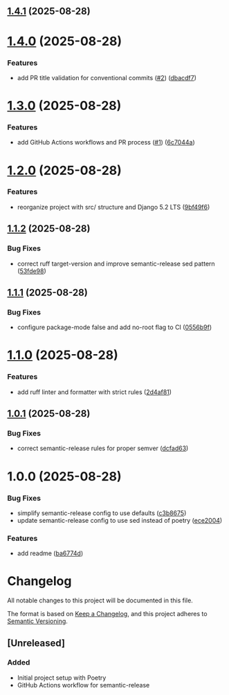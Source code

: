 ## [1.4.1](https://github.com/Vichoko/tibia-hunts/compare/v1.4.0...v1.4.1) (2025-08-28)

# [1.4.0](https://github.com/Vichoko/tibia-hunts/compare/v1.3.0...v1.4.0) (2025-08-28)


### Features

* add PR title validation for conventional commits ([#2](https://github.com/Vichoko/tibia-hunts/issues/2)) ([dbacdf7](https://github.com/Vichoko/tibia-hunts/commit/dbacdf79bfacff3b7bece033b105db05267a9191))

# [1.3.0](https://github.com/Vichoko/tibia-hunts/compare/v1.2.0...v1.3.0) (2025-08-28)


### Features

* add GitHub Actions workflows and PR process ([#1](https://github.com/Vichoko/tibia-hunts/issues/1)) ([6c7044a](https://github.com/Vichoko/tibia-hunts/commit/6c7044ac2997c038ace252ad2a3e7ec928245b60))

# [1.2.0](https://github.com/Vichoko/tibia-hunts/compare/v1.1.2...v1.2.0) (2025-08-28)


### Features

* reorganize project with src/ structure and Django 5.2 LTS ([9bf49f6](https://github.com/Vichoko/tibia-hunts/commit/9bf49f61a373a6fdd6e40067b86fac0546102218))

## [1.1.2](https://github.com/Vichoko/tibia-hunts/compare/v1.1.1...v1.1.2) (2025-08-28)


### Bug Fixes

* correct ruff target-version and improve semantic-release sed pattern ([53fde98](https://github.com/Vichoko/tibia-hunts/commit/53fde98acc34058a68a0946cbf528e3caf170ad2))

## [1.1.1](https://github.com/Vichoko/tibia-hunts/compare/v1.1.0...v1.1.1) (2025-08-28)


### Bug Fixes

* configure package-mode false and add no-root flag to CI ([0556b9f](https://github.com/Vichoko/tibia-hunts/commit/0556b9f1e1637f6269317f3c923fae7c0e2334b8))

# [1.1.0](https://github.com/Vichoko/tibia-hunts/compare/v1.0.1...v1.1.0) (2025-08-28)


### Features

* add ruff linter and formatter with strict rules ([2d4af81](https://github.com/Vichoko/tibia-hunts/commit/2d4af8136b6abdefd236e3626329704b386b795a))

## [1.0.1](https://github.com/Vichoko/tibia-hunts/compare/v1.0.0...v1.0.1) (2025-08-28)


### Bug Fixes

* correct semantic-release rules for proper semver ([dcfad63](https://github.com/Vichoko/tibia-hunts/commit/dcfad63a501e51db13c7bba678d26907ad1009a6))

# 1.0.0 (2025-08-28)


### Bug Fixes

* simplify semantic-release config to use defaults ([c3b8675](https://github.com/Vichoko/tibia-hunts/commit/c3b867563ac38d4b48665deb9f514712f419e461))
* update semantic-release config to use sed instead of poetry ([ece2004](https://github.com/Vichoko/tibia-hunts/commit/ece2004fc87064b2df2d23dad20edaef09aa2fdf))


### Features

* add readme ([ba6774d](https://github.com/Vichoko/tibia-hunts/commit/ba6774da8d06b3add7fd6201037baca5662433ce))

# Changelog

All notable changes to this project will be documented in this file.

The format is based on [Keep a Changelog](https://keepachangelog.com/en/1.0.0/),
and this project adheres to [Semantic Versioning](https://semver.org/spec/v2.0.0.html).

## [Unreleased]

### Added
- Initial project setup with Poetry
- GitHub Actions workflow for semantic-release
